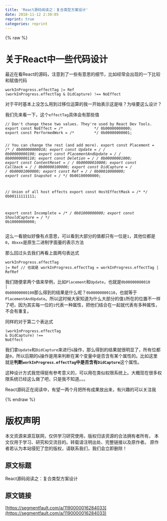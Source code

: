 ```yaml
---
title: 'React源码阅读之：复合类型方案设计' 
date: 2018-11-12 2:30:05
reprint: true
categories: reprint
---
```


{% raw %}
<h1>&#x5173;&#x4E8E;React&#x4E2D;&#x4E00;&#x4E9B;&#x4EE3;&#x7801;&#x8BBE;&#x8BA1;</h1><p>&#x6700;&#x8FD1;&#x5728;&#x770B;React&#x7684;&#x6E90;&#x7801;&#xFF0C;&#x6CE8;&#x610F;&#x5230;&#x4E86;&#x4E00;&#x4E9B;&#x6709;&#x610F;&#x601D;&#x7684;&#x7EC6;&#x8282;&#xFF0C;&#x6BD4;&#x5982;&#x7ECF;&#x5E38;&#x4F1A;&#x51FA;&#x73B0;&#x7684;&#x4E00;&#x4E0B;&#x6BD4;&#x8F83;&#x548C;&#x8D4B;&#x503C;&#x4EE3;&#x7801;</p><pre><code class="js">workInProgress.effectTag |= Ref
(workInProgress.effectTag &amp; DidCapture) !== NoEffect</code></pre><p>&#x5BF9;&#x4E8E;&#x5E73;&#x65F6;&#x57FA;&#x672C;&#x4E0A;&#x6CA1;&#x600E;&#x4E48;&#x7528;&#x5230;&#x8FC7;&#x79FB;&#x4F4D;&#x8FD0;&#x7B97;&#x7684;&#x6211;&#x4E00;&#x5F00;&#x59CB;&#x8868;&#x793A;&#x8FD9;&#x662F;&#x5565;&#xFF1F;&#x4E3A;&#x5565;&#x8981;&#x8FD9;&#x4E48;&#x8BBE;&#x8BA1;&#xFF1F;</p><p>&#x6211;&#x4EEC;&#x5148;&#x6765;&#x770B;&#x4E00;&#x4E0B;&#xFF0C;&#x8FD9;&#x4E2A;<code>effectTag</code>&#x5177;&#x4F53;&#x4F1A;&#x6709;&#x90A3;&#x4E9B;&#x503C;</p><pre><code class="js">// Don&apos;t change these two values. They&apos;re used by React Dev Tools.
export const NoEffect = /*              */ 0b00000000000;
export const PerformedWork = /*         */ 0b00000000001;

// You can change the rest (and add more).
export const Placement = /*             */ 0b00000000010;
export const Update = /*                */ 0b00000000100;
export const PlacementAndUpdate = /*    */ 0b00000000110;
export const Deletion = /*              */ 0b00000001000;
export const ContentReset = /*          */ 0b00000010000;
export const Callback = /*              */ 0b00000100000;
export const DidCapture = /*            */ 0b00001000000;
export const Ref = /*                   */ 0b00010000000;
export const Snapshot = /*              */ 0b00100000000;

// Union of all host effects
export const HostEffectMask = /*        */ 0b00111111111;

export const Incomplete = /*            */ 0b01000000000;
export const ShouldCapture = /*         */ 0b10000000000;</code></pre><p>&#x8FD9;&#x4E48;&#x4E00;&#x770B;&#x8C8C;&#x4F3C;&#x597D;&#x50CF;&#x6709;&#x70B9;&#x610F;&#x601D;&#xFF0C;&#x53EF;&#x4EE5;&#x770B;&#x5230;&#x5927;&#x90E8;&#x5206;&#x7684;&#x503C;&#x90FD;&#x53EA;&#x6709;&#x4E00;&#x4F4D;&#x662F;<code>1</code>&#xFF0C;&#x5176;&#x4ED6;&#x4F4D;&#x90FD;&#x662F;<code>0</code>&#xFF0C;<code>0bxxx</code>&#x662F;&#x539F;&#x751F;&#x4E8C;&#x8FDB;&#x5236;&#x5B57;&#x9762;&#x91CF;&#x7684;&#x8868;&#x793A;&#x65B9;&#x6CD5;</p><p>&#x90A3;&#x4E48;&#x56DE;&#x8FC7;&#x5934;&#x53BB;&#x6211;&#x4EEC;&#x518D;&#x770B;&#x4E0A;&#x9762;&#x4E24;&#x53E5;&#x8868;&#x8FBE;&#x5F0F;</p><pre><code class="js">workInProgress.effectTag |= Ref
// &#x4E5F;&#x5C31;&#x662F;
workInProgress.effectTag = workInProgress.effectTag | RefRef</code></pre><p>&#x6211;&#x4EEC;&#x968F;&#x4FBF;&#x62FF;&#x4E24;&#x4E2A;&#x503C;&#x6765;&#x4E3E;&#x4F8B;&#xFF0C;&#x6BD4;&#x5982;<code>Placement</code>&#x548C;<code>Update</code>&#xFF0C;&#x4E5F;&#x5C31;&#x662F;<code>0b00000000010 | 0b00000000100</code>&#x90A3;&#x4E48;&#x5F97;&#x5230;&#x7684;&#x7ED3;&#x679C;&#x662F;&#x4EC0;&#x4E48;&#x5462;&#xFF1F;<code>0b00000000110</code>&#xFF0C;&#x4E5F;&#x5C31;&#x7B49;&#x4E8E;<code>PlacementAndUpdate</code>&#x3002;&#x6240;&#x4EE5;&#x8FD9;&#x65F6;&#x5019;&#x5927;&#x5BB6;&#x77E5;&#x9053;&#x4E3A;&#x4EC0;&#x4E48;&#x5927;&#x90E8;&#x5206;&#x7684;&#x503C;<code>1</code>&#x6240;&#x5728;&#x7684;&#x4F4D;&#x7F6E;&#x4E0D;&#x4E00;&#x6837;&#x4E86;&#x5427;&#xFF0C;&#x56E0;&#x4E3A;&#x5176;&#x5B9E;&#x6BCF;&#x4E00;&#x4F4D;&#x7684;<code>1</code>&#x4EE3;&#x8868;&#x4E00;&#x79CD;&#x5C5E;&#x6027;&#xFF0C;&#x628A;&#x4ED6;&#x4EEC;&#x7ED3;&#x5408;&#x5728;&#x4E00;&#x8D77;&#x5C31;&#x4EE3;&#x8868;&#x6709;&#x591A;&#x79CD;&#x5C5E;&#x6027;&#xFF0C;&#x4E0D;&#x4F1A;&#x6709;&#x91CD;&#x590D;&#x3002;</p><p>&#x540C;&#x6837;&#x7684;&#x5BF9;&#x4E8E;&#x7B2C;&#x4E8C;&#x4E2A;&#x8868;&#x8FBE;&#x5F0F;</p><pre><code class="js">(workInProgress.effectTag &amp; DidCapture) !== NoEffect</code></pre><p>&#x6211;&#x4EEC;&#x62FF;<code>Update</code>&#x548C;<code>DidCapture</code>&#x6765;&#x8FDB;&#x884C;<code>&amp;</code>&#x64CD;&#x4F5C;&#xFF0C;&#x90A3;&#x4E48;&#x5F97;&#x5230;&#x7684;&#x7ED3;&#x679C;&#x5C31;&#x5F88;&#x660E;&#x663E;&#x4E86;&#xFF0C;&#x6240;&#x6709;&#x4F4D;&#x90FD;&#x662F;<code>0</code>&#xFF0C;&#x6240;&#x4EE5;&#x540E;&#x671F;&#x7684;<code>&amp;</code>&#x64CD;&#x4F5C;&#x662F;&#x7528;&#x6765;&#x5224;&#x65AD;&#x5728;&#x67D0;&#x4E2A;&#x53D8;&#x91CF;&#x4E2D;&#x662F;&#x5426;&#x542B;&#x6709;&#x67D0;&#x4E2A;&#x5C5E;&#x6027;&#x7684;&#x3002;&#x6BD4;&#x5982;&#x8FD9;&#x91CC;&#x5C31;&#x662F;<strong>&#x5224;&#x65AD;<code>workInProgress.effectTag</code>&#x4E2D;&#x662F;&#x5426;&#x542B;&#x6709;<code>DidCapture</code></strong>&#x8FD9;&#x4E2A;&#x5C5E;&#x6027;&#x3002;</p><p>&#x8FD9;&#x79CD;&#x8BBE;&#x8BA1;&#x65B9;&#x5F0F;&#x6211;&#x89C9;&#x5F97;&#x633A;&#x6709;&#x53C2;&#x8003;&#x610F;&#x4E49;&#x7684;&#xFF0C;&#x53EF;&#x4EE5;&#x7528;&#x5728;&#x7C7B;&#x4F3C;&#x6743;&#x9650;&#x7CFB;&#x7EDF;&#x4E0A;&#x3002;&#x5927;&#x6982;&#x73B0;&#x5728;&#x5F88;&#x591A;&#x6743;&#x9650;&#x7CFB;&#x7EDF;&#x5DF2;&#x7ECF;&#x8FD9;&#x4E48;&#x505A;&#x4E86;&#x5427;&#xFF0C;&#x53EA;&#x662F;&#x6211;&#x4E0D;&#x77E5;&#x9053;&#x3002;&#x3002;&#x3002;</p><p>React&#x6E90;&#x7801;&#x6B63;&#x5728;&#x9605;&#x8BFB;&#x4E2D;&#xFF0C;&#x6709;&#x671B;&#x4E00;&#x4E24;&#x4E2A;&#x6708;&#x628A;&#x6240;&#x6709;&#x6210;&#x679C;&#x653E;&#x51FA;&#x6765;&#xFF0C;&#x6709;&#x5174;&#x8DA3;&#x7684;&#x53EF;&#x4EE5;&#x5173;&#x6CE8;&#x6211;</p>
{% endraw %}

# 版权声明
本文资源来源互联网，仅供学习研究使用，版权归该资源的合法拥有者所有，
本文仅用于学习、研究和交流目的。转载请注明出处、完整链接以及原作者。
原作者若认为本站侵犯了您的版权，请联系我们，我们会立即删除！

## 原文标题
React源码阅读之：复合类型方案设计

## 原文链接
[https://segmentfault.com/a/1190000016284033](https://segmentfault.com/a/1190000016284033)

